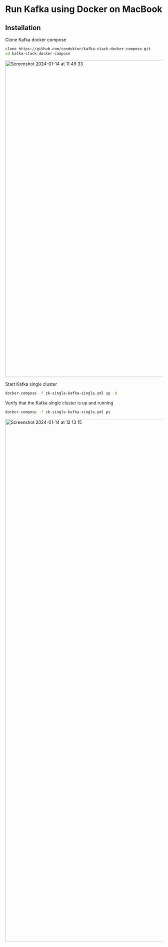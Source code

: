 # Run Kafka using Docker on MacBook

## Installation

Clone Kafka docker compose
```sh
clone https://github.com/conduktor/kafka-stack-docker-compose.git
cd kafka-stack-docker-compose
```
<img width="1012" alt="Screenshot 2024-01-14 at 11 49 33" src="https://github.com/vml19/Kafka-On-Docker-Mac/assets/50040501/6ddc64aa-5511-47d1-875e-3be7612ec8a6">

Start Kafka single cluster
```sh
docker-compose -f zk-single-kafka-single.yml up -d
```
Verify that the Kafka single cluster is up and running
```sh
docker-compose -f zk-single-kafka-single.yml ps
```
<img width="1672" alt="Screenshot 2024-01-14 at 12 13 15" src="https://github.com/vml19/Kafka-On-Docker-Mac/assets/50040501/01dd0852-dbf2-4217-b20e-d233006d85f7">
